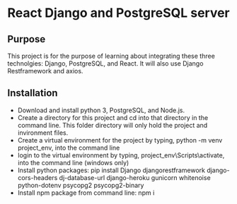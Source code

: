 # React Django and PostgreSQL server

## Purpose
This project is for the purpose of learning about integrating these three technolgies: Django, PostgreSQL, and React.  It will also use Django Restframework and axios.

## Installation

* Download and install python 3, PostgreSQL, and Node.js.  
* Create a directory for this project and cd into that directory in the command line.  This folder directory will only hold the project and invironment files.
* Create a virtual environment for the project by typing, python -m venv project_env, into the command line
* login to the virtual environment by typing, project_env\Scripts\activate, into the command line (windows only)
* Install python packages: pip install Django djangorestframework django-cors-headers dj-database-url django-heroku gunicorn whitenoise python-dotenv psycopg2 psycopg2-binary
* Install npm package from command line: npm i